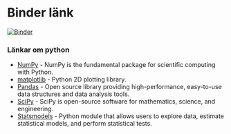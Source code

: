 
# Binder länk 

[![Binder](https://mybinder.org/badge_logo.svg)](https://mybinder.org/v2/gh/ubik60/laats25.git/main)

### Länkar om python

* [NumPy](http://www.numpy.org/) - NumPy is the fundamental package for scientific computing with Python.
* [matplotlib](http://matplotlib.org/) - Python 2D plotting library.
* [Pandas](http://pandas.pydata.org/) - Open source library providing high-performance, easy-to-use data structures and data analysis tools.
* [SciPy](https://github.com/scipy/scipy) - SciPy is open-source software for mathematics, science, and engineering.
* [Statsmodels](http://statsmodels.sourceforge.net/) - Python module that allows users to explore data, estimate statistical models, and perform statistical tests.

